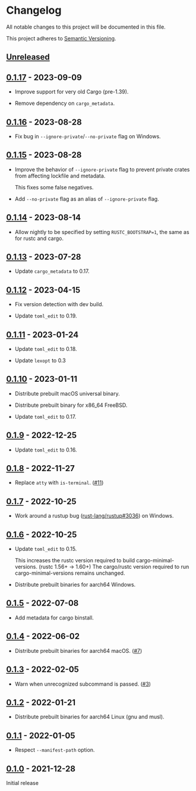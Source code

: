 # Changelog

All notable changes to this project will be documented in this file.

This project adheres to [Semantic Versioning](https://semver.org).

<!--
Note: In this file, do not use the hard wrap in the middle of a sentence for compatibility with GitHub comment style markdown rendering.
-->

## [Unreleased]

## [0.1.17] - 2023-09-09

- Improve support for very old Cargo (pre-1.39).

- Remove dependency on `cargo_metadata`.

## [0.1.16] - 2023-08-28

- Fix bug in `--ignore-private`/`--no-private` flag on Windows.

## [0.1.15] - 2023-08-28

- Improve the behavior of `--ignore-private` flag to prevent private crates from affecting lockfile and metadata.

  This fixes some false negatives.

- Add `--no-private` flag as an alias of `--ignore-private` flag.

## [0.1.14] - 2023-08-14

- Allow nightly to be specified by setting `RUSTC_BOOTSTRAP=1`, the same as for rustc and cargo.

## [0.1.13] - 2023-07-28

- Update `cargo_metadata` to 0.17.

## [0.1.12] - 2023-04-15

- Fix version detection with dev build.

- Update `toml_edit` to 0.19.

## [0.1.11] - 2023-01-24

- Update `toml_edit` to 0.18.

- Update `lexopt` to 0.3

## [0.1.10] - 2023-01-11

- Distribute prebuilt macOS universal binary.

- Distribute prebuilt binary for x86_64 FreeBSD.

- Update `toml_edit` to 0.17.

## [0.1.9] - 2022-12-25

- Update `toml_edit` to 0.16.

## [0.1.8] - 2022-11-27

- Replace `atty` with `is-terminal`. ([#11](https://github.com/taiki-e/cargo-minimal-versions/pull/11))

## [0.1.7] - 2022-10-25

- Work around a rustup bug ([rust-lang/rustup#3036](https://github.com/rust-lang/rustup/issues/3036)) on Windows.

## [0.1.6] - 2022-10-25

- Update `toml_edit` to 0.15.

  This increases the rustc version required to build cargo-minimal-versions. (rustc 1.56+ -> 1.60+)
  The cargo/rustc version required to run cargo-minimal-versions remains unchanged.

- Distribute prebuilt binaries for aarch64 Windows.

## [0.1.5] - 2022-07-08

- Add metadata for cargo binstall.

## [0.1.4] - 2022-06-02

- Distribute prebuilt binaries for aarch64 macOS. ([#7](https://github.com/taiki-e/cargo-minimal-versions/pull/7))

## [0.1.3] - 2022-02-05

- Warn when unrecognized subcommand is passed. ([#3](https://github.com/taiki-e/cargo-minimal-versions/pull/3))

## [0.1.2] - 2022-01-21

- Distribute prebuilt binaries for aarch64 Linux (gnu and musl).

## [0.1.1] - 2022-01-05

- Respect `--manifest-path` option.

## [0.1.0] - 2021-12-28

Initial release

[Unreleased]: https://github.com/taiki-e/cargo-minimal-versions/compare/v0.1.17...HEAD
[0.1.17]: https://github.com/taiki-e/cargo-minimal-versions/compare/v0.1.16...v0.1.17
[0.1.16]: https://github.com/taiki-e/cargo-minimal-versions/compare/v0.1.15...v0.1.16
[0.1.15]: https://github.com/taiki-e/cargo-minimal-versions/compare/v0.1.14...v0.1.15
[0.1.14]: https://github.com/taiki-e/cargo-minimal-versions/compare/v0.1.13...v0.1.14
[0.1.13]: https://github.com/taiki-e/cargo-minimal-versions/compare/v0.1.12...v0.1.13
[0.1.12]: https://github.com/taiki-e/cargo-minimal-versions/compare/v0.1.11...v0.1.12
[0.1.11]: https://github.com/taiki-e/cargo-minimal-versions/compare/v0.1.10...v0.1.11
[0.1.10]: https://github.com/taiki-e/cargo-minimal-versions/compare/v0.1.9...v0.1.10
[0.1.9]: https://github.com/taiki-e/cargo-minimal-versions/compare/v0.1.8...v0.1.9
[0.1.8]: https://github.com/taiki-e/cargo-minimal-versions/compare/v0.1.7...v0.1.8
[0.1.7]: https://github.com/taiki-e/cargo-minimal-versions/compare/v0.1.6...v0.1.7
[0.1.6]: https://github.com/taiki-e/cargo-minimal-versions/compare/v0.1.5...v0.1.6
[0.1.5]: https://github.com/taiki-e/cargo-minimal-versions/compare/v0.1.4...v0.1.5
[0.1.4]: https://github.com/taiki-e/cargo-minimal-versions/compare/v0.1.3...v0.1.4
[0.1.3]: https://github.com/taiki-e/cargo-minimal-versions/compare/v0.1.2...v0.1.3
[0.1.2]: https://github.com/taiki-e/cargo-minimal-versions/compare/v0.1.1...v0.1.2
[0.1.1]: https://github.com/taiki-e/cargo-minimal-versions/compare/v0.1.0...v0.1.1
[0.1.0]: https://github.com/taiki-e/cargo-minimal-versions/releases/tag/v0.1.0
